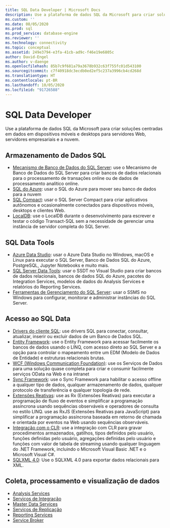 ```yaml
---
title: SQL Data Developer | Microsoft Docs
description: Use a plataforma de dados SQL da Microsoft para criar soluções centradas em dados em dispositivos móveis e desktops para servidores Web, servidores empresariais e a nuvem.
ms.custom: ''
ms.date: 08/05/2020
ms.prod: sql
ms.prod_service: database-engine
ms.reviewer: ''
ms.technology: connectivity
ms.topic: conceptual
ms.assetid: 249e3794-e3fa-41cb-ad9c-f46e19e6805c
author: David-Engel
ms.author: v-daenge
ms.openlocfilehash: 85b7c9f681a79a3678b932c63f755fc01d543100
ms.sourcegitcommit: c7f40918dc3ecdb0ed2ef5c237a3996cb4cd268d
ms.translationtype: HT
ms.contentlocale: pt-BR
ms.lasthandoff: 10/05/2020
ms.locfileid: "91726588"
---
```

# <a name="sql-data-developer"></a>SQL Data Developer
Use a plataforma de dados SQL da Microsoft para criar soluções centradas em dados em dispositivos móveis e desktops para servidores Web, servidores empresariais e a nuvem.  

## <a name="sql-data-storage"></a>Armazenamento de Dados SQL
* [Mecanismo de Banco de Dados do SQL Server](../database-engine/install-windows/install-sql-server-database-engine.md): use o Mecanismo de Banco de Dados do SQL Server para criar bancos de dados relacionais para o processamento de transações online ou de dados de processamento analítico online. 
* [SQL do Azure](/azure/azure-sql/azure-sql-iaas-vs-paas-what-is-overview): usar o SQL do Azure para mover seu banco de dados para a nuvem 
* [SQL Compact](https://www.microsoft.com/download/details.aspx?id=30709): usar o SQL Server Compact para criar aplicativos autônomos e ocasionalmente conectados para dispositivos móveis, desktops e clientes Web.
* [LocalDB](../database-engine/configure-windows/sql-server-express-localdb.md): use o LocalDB durante o desenvolvimento para escrever e testar o código Transact-SQL sem a necessidade de gerenciar uma instância de servidor completa do SQL Server.

## <a name="sql-data-tools"></a>SQL Data Tools
* [Azure Data Studio](../azure-data-studio/download-azure-data-studio.md): usar o Azure Data Studio no Windows, macOS e Linux para executar o SQL Server, Banco de Dados SQL do Azure, PostgreSQL, Jupyter Notebooks e muito mais.
* [SQL Server Data Tools](../ssdt/download-sql-server-data-tools-ssdt.md): usar o SSDT no Visual Studio para criar bancos de dados relacionais, bancos de dados SQL do Azure, pacotes do Integration Services, modelos de dados do Analysis Services e relatórios do Reporting Services.
* [Ferramentas de Gerenciamento do SQL Server](../ssms/download-sql-server-management-studio-ssms.md):  usar o SSMS no Windows para configurar, monitorar e administrar instâncias do SQL Server.

## <a name="sql-data-access"></a>Acesso ao SQL Data
* [Drivers do cliente SQL](sql-connection-libraries.md):  use drivers SQL para conectar, consultar, atualizar, inserir ou excluir dados de um Banco de Dados SQL.
* [Entity Framework](/ef/): use o Entity Framework para acessar facilmente os bancos de dados usando o LINQ, com acesso direto ao SQL Server e a opção para controlar o mapeamento entre um EDM (Modelo de Dados de Entidade) e estruturas relacionais brutas. 
* [WCF (Windows Communication Foundation)](/dotnet/framework/wcf/): use os Serviços de Dados para uma solução quase completa para criar e consumir facilmente serviços OData na Web e na intranet
* [Sync Framework](/previous-versions/sql/synchronization/mt490616(v=msdn.10)): use o Sync Framework para habilitar o acesso offline a qualquer tipo de dados, qualquer armazenamento de dados, qualquer protocolo de transferência e qualquer topologia de rede.
* [Extensões Reativas](https://github.com/dotnet/reactive): use as Rx (Extensões Reativas) para executar a programação de fluxo de eventos e simplificar a programação assíncrona usando sequências observáveis e operadores de consulta no estilo LINQ.  use as RxJS (Extensões Reativas para JavaScript) para simplificar a programação assíncrona baseada em retorno de chamada e orientada por eventos na Web usando sequências observáveis.
* [Integração com o CLR](../relational-databases/clr-integration/common-language-runtime-clr-integration-programming-concepts.md):  use a integração com CLR para gravar procedimentos armazenados, gatilhos, tipos definidos pelo usuário, funções definidas pelo usuário, agregações definidas pelo usuário e funções com valor de tabela de streaming usando qualquer linguagem do .NET Framework, incluindo o Microsoft Visual Basic .NET e o Microsoft Visual C#. 
* [SQLXML 4.0](../relational-databases/sqlxml/sqlxml-4-0-programming-concepts.md): Use o SQLXML 4.0 para exportar dados relacionais para XML.

## <a name="data-collection-processing-and-visualization"></a>Coleta, processamento e visualização de dados
* [Analysis Services](/analysis-services/analysis-services-developer-documentation)
* [Serviços de Integração](../integration-services/integration-services-developer-documentation.md)  
* [Master Data Services](../master-data-services/develop/master-data-services-developer-documentation.md)
* [Serviços de Replicação](../relational-databases/replication/concepts/replication-developer-documentation.md)
* [Reporting Services](../reporting-services/reporting-services-developer-documentation.md)
* [Service Broker](../database-engine/configure-windows/sql-server-service-broker.md)
